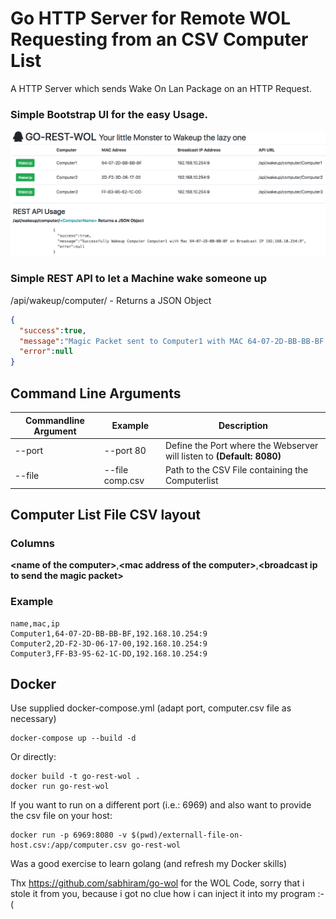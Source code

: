 # Go HTTP Server for Remote WOL Requesting from an CSV Computer List

A HTTP Server which sends Wake On Lan Package on an HTTP Request.

### Simple Bootstrap UI for the easy Usage.

![Screenshot](screenshot.PNG)

### Simple REST API to let a Machine wake someone up

/api/wakeup/computer/**<ComputerName>** -  Returns a JSON Object

```json
{
  "success":true,
  "message":"Magic Packet sent to Computer1 with MAC 64-07-2D-BB-BB-BF on Broadcast IP 192.168.10.254:9",
  "error":null
}
```

## Command Line Arguments

| Commandline Argument | Example          | Description                                                                            |
| -------------------- | ---------------- | -------------------------------------------------------------------------------------- |
| --port               | --port 80        | Define the Port where the Webserver will listen to **(Default: 8080)**                 |
| --file               | --file comp.csv  | Path to the CSV File containing the Computerlist                                       |

## Computer List File CSV layout

### Columns
__&lt;name of the computer&gt;__,__&lt;mac address of the computer&gt;__,__&lt;broadcast ip to send the magic packet&gt;__


### Example
```csv
name,mac,ip
Computer1,64-07-2D-BB-BB-BF,192.168.10.254:9
Computer2,2D-F2-3D-06-17-00,192.168.10.254:9
Computer3,FF-B3-95-62-1C-DD,192.168.10.254:9
```

## Docker
Use supplied docker-compose.yml (adapt port, computer.csv file as necessary) 
```
docker-compose up --build -d
```
Or directly:

```
docker build -t go-rest-wol .
docker run go-rest-wol
```
If you want to run on a different port (i.e.: 6969) and also want to provide the csv file on your host:
```
docker run -p 6969:8080 -v $(pwd)/externall-file-on-host.csv:/app/computer.csv go-rest-wol

```


Was a good exercise to learn golang (and refresh my Docker skills)

Thx https://github.com/sabhiram/go-wol for the WOL Code, sorry that i stole it from you, because i got no clue how i can inject it into my program :-(
